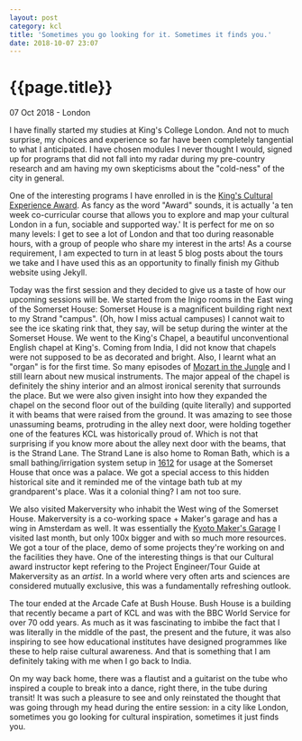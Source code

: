 ```yaml
---
layout: post
category: kcl
title: 'Sometimes you go looking for it. Sometimes it finds you.'
date: 2018-10-07 23:07
---
```


{{page.title}}
================

<p class="meta">07 Oct 2018 - London</p>

I have finally started my studies at King's College London. And not to much surprise, my choices and experience so far have been completely tangential to what I anticipated. I have chosen modules I never thought I would, signed up for programs that did not fall into my radar during my pre-country research and am having my own skepticisms about the "cold-ness" of the city in general. 

One of the interesting programs I have enrolled in is the [King's Cultural Experience Award](https://www.kcl.ac.uk/cultural/-/projects/kings-cultural-experience-award.aspx). As fancy as the word "Award" sounds, it is actually 'a ten week co-curricular course that allows you to explore and map your cultural London in a fun, sociable and supported way.' It is perfect for me on so many levels: I get to see a lot of London and that too during reasonable hours, with a group of people who share my interest in the arts! As a course requirement, I am expected to turn in at least 5 blog posts about the tours we take and I have used this as an opportunity to finally finish my Github website using Jekyll.

Today was the first session and they decided to give us a taste of how our upcoming sessions will be. We started from the Inigo rooms in the East wing of the Somerset House: Somerset House is a magnificent building right next to my Strand "campus". (Oh, how I miss actual campuses) I cannot wait to see the ice skating rink that, they say, will be setup during the winter at the Somerset House. We went to the King's Chapel, a beautiful unconventional English chapel at King's. Coming from India, I did not know that chapels were not supposed to be as decorated and bright. Also, I learnt what an "organ" is for the first time. So many episodes of [Mozart in the Jungle](https://www.imdb.com/title/tt3502172/) and I still learn about new musical instruments. The major appeal of the chapel is definitely the shiny interior and an almost ironical serenity that surrounds the place. But we were also given insight into how they expanded the chapel on the second floor out of the building (quite literally) and supported it with beams that were raised from the ground. It was amazing to see those unassuming beams, protruding in the alley next door, were holding together one of the features KCL was historically proud of. Which is not that surprising if you know more about the alley next door with the beams, that is the Strand Lane. The Strand Lane is also home to Roman Bath, which is a small bathing/irrigation system setup in [1612](https://en.wikipedia.org/wiki/Roman_Baths,_Strand_Lane) for usage at the Somerset House that once was a palace. We got a special access to this hidden historical site and it reminded me of the vintage bath tub at my grandparent's place. Was it a colonial thing? I am not too sure.

We also visited Makerversity who inhabit the West wing of the Somerset House. Makerversity is a co-working space + Maker's garage and has a wing in Amsterdam as well. It was essentially the [Kyoto Maker's Garage](https://www.kyotomakersgarage.com/) I visited last month, but only 100x bigger and with so much more resources. We got a tour of the place, demo of some projects they're working on and the facilities they have. One of the interesting things is that our Cultural award instructor kept refering to the Project Engineer/Tour Guide at Makerversity as an *artist*. In a world where very often arts and sciences are considered mutually exclusive, this was a fundamentally refreshing outlook. 

The tour ended at the Arcade Cafe at Bush House. Bush House is a building that recently became a part of KCL and was with the BBC World Service for over 70 odd years. As much as it was fascinating to imbibe the fact that I was literally in the middle of the past, the present and the future, it was also inspiring to see how educational institutes have designed programmes like these to help raise cultural awareness. And that is something that I am definitely taking with me when I go back to India.

On my way back home, there was a flautist and a guitarist on the tube who inspired a couple to break into a dance, right there, in the tube during transit! It was such a pleasure to see and only reinstated the thought that was going through my head during the entire session: in a city like London, sometimes you go looking for cultural inspiration, sometimes it just finds you.



